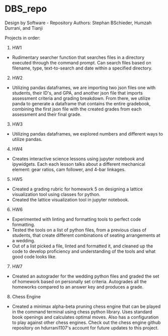 # DBS_repo
Design by Software - Repository
Authors: Stephan BSchieder, Humzah Durrani, and Tianji 

Projects in order:
1. HW1
  - Rudimentary searcher function that searches files in a directory executed through the command prompt. Can search files based on filename, type, text-to-search and date within a specified directory.
2. HW2
  - Utilizing pandas dataframes, we are importing two json files one with students, their ID's, and GPA, and another json file that imports assessment criteria and grading breakdown. From there, we utilize panda to generate a dataframe that contains the entire gradebook, combining the first json file with the created grades from each assessment and their final grade.
3. HW3
  - Utilizing pandas dataframes, we explored numbers and different ways to utilize pandas.
4. HW4
  - Creates interactive science lessons using jupyter notebook and ipywidgets. Each each lesson talks about a different mechanical element: gear ratios, cam follower, and 4-bar linkages.
5. HW5
  - Created a grading rubric for homework 5 on designing a lattice visualization tool using classes for python.
  - Created the lattice visualization tool in jupyter notebook.
6. HW6
  - Experimented with linting and formatting tools to perfect code formatting.
  - Tested the tools on a list of python files, from a previous class of students, that create different combinations of seating arrangements at a wedding.
  - Out of a list picked a file, linted and formatted it, and cleaned up the code to develop proficiency and understanding of the tools and what good code looks like.
7. HW7
  - Created an autograder for the wedding python files and graded the set of homework based on personally set criteria. Autogrades all the homeworks compared to an answer key and produces a grade.
8. Chess Engine
  - Created a minimax alpha-beta pruning chess engine that can be played in the command terminal using chess python library. Uses standard book openings and calculates optimal moves. Also has a configuration to play against other chess engines. Check out the chess engine github repository on hdurrani1107's account for future updates to this project.
